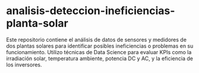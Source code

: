 # analisis-deteccion-ineficiencias-planta-solar
Este repositorio contiene el análisis de datos de sensores y medidores de dos plantas solares para identificar posibles ineficiencias o problemas en su funcionamiento. Utilizo técnicas de Data Science para evaluar KPIs como la irradiación solar, temperatura ambiente, potencia DC y AC, y la eficiencia de los inversores.
